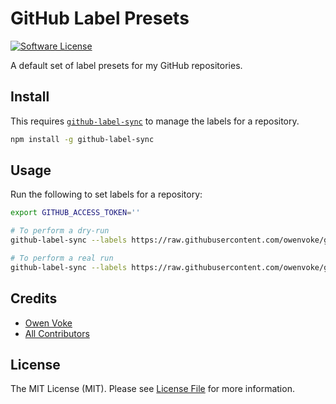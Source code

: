 # GitHub Label Presets

[![Software License][ico-license]](LICENSE.md)

A default set of label presets for my GitHub repositories.

## Install

This requires [`github-label-sync`][link-github-label-sync] to manage the labels for a repository.

```bash
npm install -g github-label-sync
```

## Usage

Run the following to set labels for a repository:

```bash
export GITHUB_ACCESS_TOKEN=''

# To perform a dry-run
github-label-sync --labels https://raw.githubusercontent.com/owenvoke/github-label-presets/master/labels.yml owenvoke/repo-name -d

# To perform a real run
github-label-sync --labels https://raw.githubusercontent.com/owenvoke/github-label-presets/master/labels.yml owenvoke/repo-name
```

## Credits

- [Owen Voke][link-author]
- [All Contributors][link-contributors]

## License

The MIT License (MIT). Please see [License File](LICENSE.md) for more information.

[ico-license]: https://img.shields.io/badge/license-MIT-brightgreen.svg?style=flat-square

[link-github-label-sync]: https://github.com/Financial-Times/github-label-sync#command-line-interface
[link-author]: https://github.com/owenvoke
[link-contributors]: ../../contributors
